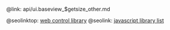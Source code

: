 @link: api/ui.baseview_$getsize_other.md

@seolinktop: [web control library](https://webix.com)
@seolink: [javascript library list](https://webix.com/widget/list/)
